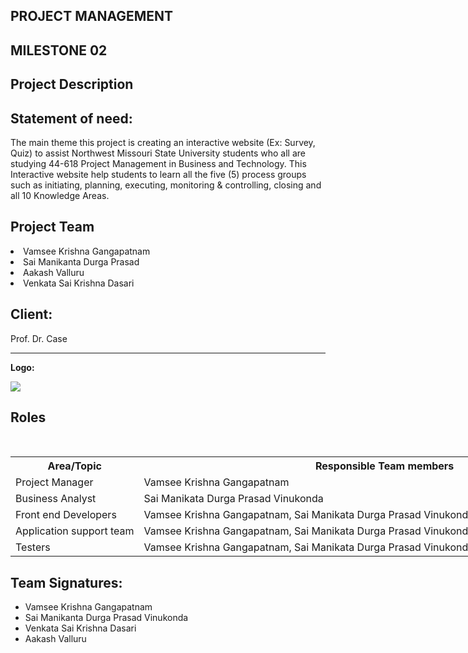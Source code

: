 
<!DOCTYPE html>
<html lang="en">
<head>
  <meta charset="utf-8">
  <link rel="stylesheet" href="https://stackpath.bootstrapcdn.com/bootstrap/4.3.1/css/bootstrap.min.css">
  <link rel="stylesheet" href="https://stackpath.bootstrapcdn.com/bootstrap/4.3.1/js/bootstrap.min.js">
  <link rel="stylesheet" href="https://stackpath.bootstrapcdn.com/bootstrap/4.3.1/js/bootstrap.bundle.min.js">
</head>
<div class="container">
  <h2>PROJECT MANAGEMENT</h2><h2>MILESTONE 02 </h2>

<h2>Project Description<h2>
<h2><b>Statement of need:</b> </h2><p>The main theme this project is creating an interactive website (Ex: Survey, Quiz) to assist Northwest Missouri State University students who all are studying 44-618 Project Management in Business and Technology. This Interactive website help students to learn all the five (5) process groups such as initiating, planning, executing, monitoring & controlling, closing and all 10 Knowledge Areas.</p>
<h2><b>Project Team</b></h2>
 <li>Vamsee Krishna Gangapatnam</li>
 <li>Sai Manikanta Durga Prasad </li>
 <li>Aakash Valluru</li>
 <li>Venkata Sai Krishna Dasari</li>


 <h2>Client: </h2><p>Prof. Dr. Case</p>
 
 <hr><b>Logo: </b></h2>
 
 ![](https://github.com/vamsee47/project_management_controller/blob/master/Capture.JPG) 

<h2>Roles</h2><br>
<table style="width:200%;border:3px slategray">
  <tr>
    <th>
      Area/Topic</th>
    <th>Responsible Team members</th>
      </tr> 
      <tr>
      <td>Project Manager  </td> 
    <td>Vamsee Krishna Gangapatnam  </td>
      </tr>
  <tr>
     <td>Business Analyst </td> 
    <td> Sai Manikata Durga Prasad Vinukonda</td>
    
       
  </tr>
  <tr>
  <td>Front end Developers </td> 
    <td>Vamsee Krishna Gangapatnam, Sai Manikata Durga Prasad Vinukonda, Aakash Valluru, Venkata Dasari</td>
    
    
  </tr>
  <tr>
  <td>Application support team</td>
    <td>Vamsee Krishna Gangapatnam, Sai Manikata Durga Prasad Vinukonda, Aakash Valluru, Venkata Dasari</td>  
  </tr>
  <tr>
  <td>Testers</td> 
    <td>Vamsee Krishna Gangapatnam, Sai Manikata Durga Prasad Vinukonda, Aakash Valluru, Venkata Dasari</td>
         
  </tr>   
  </tr>
  
</table>

<h2><b>Team Signatures: </b></h2>

<ul style="list-style-type:disc;">
  <li>Vamsee Krishna Gangapatnam</li>
  <li>Sai Manikanta Durga Prasad Vinukonda</li>
  <li> Venkata Sai Krishna Dasari</li>
  <li>Aakash Valluru</li>
</ul> 


</body>
</html>
